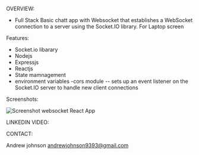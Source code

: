 OVERVIEW:

- Full Stack Basic chatt app with Websocket that establishes a WebSocket connection to a server using the Socket.IO library. For Laptop screen


Features:
- Socket.io libarary
- Nodejs
- Expressjs
- Reactjs
- State mamnagement
- environment variables
-cors module
--  sets up an event listener on the Socket.IO server to handle new client connections




Screenshots:


![Screenshot websocket React App](https://github.com/user-attachments/assets/d8ebc017-9686-4a25-a2de-f98e7f6efc3c)





LINKEDIN VIDEO:








CONTACT:

Andrew johnson
andrewjohnson9393@gmail.com 



